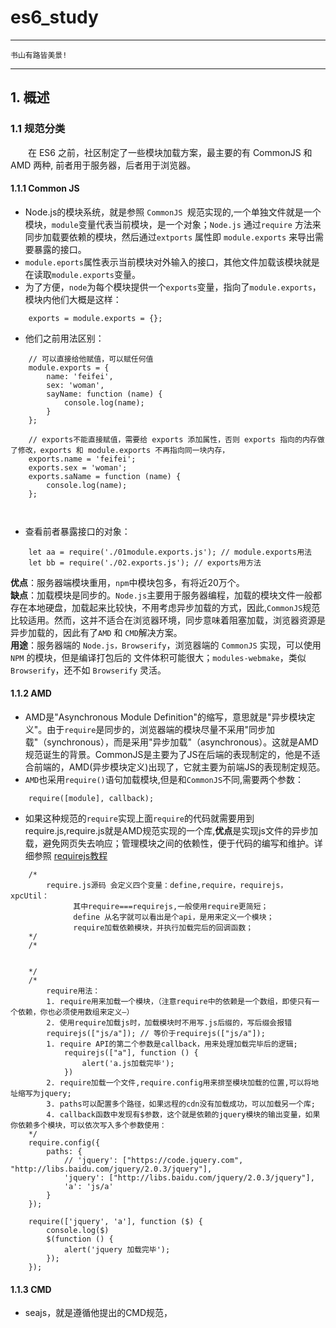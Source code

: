 # es6_study

---
    书山有路皆美景!
---

## 1. 概述

### 1.1 规范分类 <br/>
 &emsp;&emsp;在 ES6 之前，社区制定了一些模块加载方案，最主要的有 CommonJS 和 AMD 两种, 前者用于服务器，后者用于浏览器。

#### 1.1.1 Common JS <br/>
+ Node.js的模块系统，就是参照 `CommonJS `规范实现的,一个单独文件就是一个模块，`module`变量代表当前模块，是一个对象；`Node.js` 通过`require` 方法来同步加载要依赖的模块，然后通过`extports` 属性即 `module.exports` 来导出需要暴露的接口。
+ `module.eports`属性表示当前模块对外输入的接口，其他文件加载该模块就是在读取`module.exports`变量。
+ 为了方便，`node`为每个模块提供一个`exports`变量，指向了`module.exports`，模块内他们大概是这样：
```
    exports = module.exports = {};
```
+ 他们之前用法区别：
```
    // 可以直接给他赋值，可以赋任何值
    module.exports = {
        name: 'feifei',
        sex: 'woman',
        sayName: function (name) {
            console.log(name);
        }
    };

    // exports不能直接赋值，需要给 exports 添加属性，否则 exports 指向的内存做了修改，exports 和 module.exports 不再指向同一块内存，
    exports.name = 'feifei';
    exports.sex = 'woman';
    exports.saName = function (name) {
        console.log(name);
    };

    
```
+ 查看前者暴露接口的对象：
```
    let aa = require('./01module.exports.js'); // module.exports用法
    let bb = require('./02.exports.js'); // exports用方法
```
**优点**：服务器端模块重用，`npm`中模块包多，有将近20万个。<br>
**缺点**：加载模块是同步的。`Node.js`主要用于服务器编程，加载的模块文件一般都存在本地硬盘，加载起来比较快，不用考虑异步加载的方式，因此,`CommonJS`规范比较适用。然而，这并不适合在浏览器环境，同步意味着阻塞加载，浏览器资源是异步加载的，因此有了`AMD` 和 `CMD`解决方案。<br>
**用途**：服务器端的 `Node.js，Browserify`，浏览器端的 `CommonJS` 实现，可以使用 `NPM` 的模块，但是编译打包后的 文件体积可能很大；`modules-webmake`，类似`Browserify`，还不如 `Browserify` 灵活。
#### 1.1.2 AMD <br/>  
+ AMD是"Asynchronous Module Definition"的缩写，意思就是"异步模块定义"。由于`require`是同步的，浏览器端的模块尽量不采用"同步加载"（synchronous），而是采用"异步加载"（asynchronous）。这就是AMD规范诞生的背景。CommonJS是主要为了JS在后端的表现制定的，他是不适合前端的，AMD(异步模块定义)出现了，它就主要为前端JS的表现制定规范。<br>
+ `AMD`也采用`require()`语句加载模块,但是和`CommonJS`不同,需要两个参数：
```
    require([module], callback);
```
+ 如果这种规范的`require`实现上面`require`的代码就需要用到require.js,require.js就是AMD规范实现的一个库,**优点**是实现js文件的异步加载，避免网页失去响应；管理模块之间的依赖性，便于代码的编写和维护。详细参照 [requirejs教程](https://www.runoob.com/w3cnote/requirejs-tutorial-1.html)
```
    /*  
        require.js源码 会定义四个变量：define,require，requirejs，xpcUtil：
              其中require===requirejs,一般使用require更简短；
              define 从名字就可以看出是个api，是用来定义一个模块；
              require加载依赖模块，并执行加载完后的回调函数；
    */
    /*
    

    */
    /*
        require用法：
        1. require用来加载一个模块，（注意require中的依赖是一个数组，即使只有一个依赖，你也必须使用数组来定义—）
        2. 使用require加载js时，加载模块时不用写.js后缀的，写后缀会报错
        requirejs(["js/a"]); // 等价于requirejs(["js/a"]);
        1. require API的第二个参数是callback，用来处理加载完毕后的逻辑;
            requirejs(["a"], function () {
                alert('a.js加载完毕');
            })
        2. require加载一个文件,require.config用来排至模块加载的位置,可以将地址缩写为jquery;
        3. paths可以配置多个路径，如果远程的cdn没有加载成功，可以加载另一个库;
        4. callback函数中发现有$参数，这个就是依赖的jquery模块的输出变量，如果你依赖多个模块，可以依次写入多个参数使用：
    */
    require.config({
        paths: {
            // 'jquery': ["https://code.jquery.com", "http://libs.baidu.com/jquery/2.0.3/jquery"],
            'jquery': ["http://libs.baidu.com/jquery/2.0.3/jquery"],
            'a': 'js/a'
        }
    });

    require(['jquery', 'a'], function ($) {
        console.log($)
        $(function () {
            alert('jquery 加载完毕');
        });
    });
```

#### 1.1.3 CMD <br/>  
+ seajs，就是遵循他提出的CMD规范，

